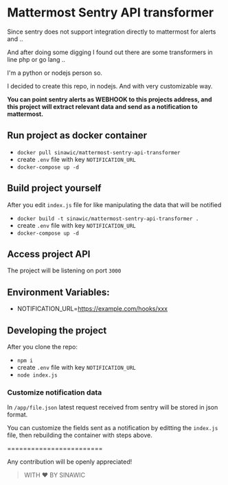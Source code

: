 
# Mattermost Sentry API transformer

Since sentry does not support integration directly to mattermost for alerts and ..

And after doing some digging I found out there are some transformers in line php or go lang ..

I'm a python or nodejs person so.

I decided to create this repo, in nodejs. And with very customizable way.

**You can point sentry alerts as WEBHOOK to this projects address, and this project will extract relevant data and send as a notification to mattermost.**


## Run project as docker container

- `docker pull sinawic/mattermost-sentry-api-transformer`
- create `.env` file with key `NOTIFICATION_URL`
- `docker-compose up -d`


## Build project yourself

After you edit `index.js` file for like manipulating the data that will be notified

- `docker build -t sinawic/mattermost-sentry-api-transformer .`
- create `.env` file with key `NOTIFICATION_URL`
- `docker-compose up -d`


## Access project API

The project will be listening on port `3000`


## Environment Variables:

- NOTIFICATION_URL=https://example.com/hooks/xxx


## Developing the project

After you clone the repo:

- `npm i`
- create `.env` file with key `NOTIFICATION_URL`
- `node index.js`


### Customize notification data

In `/app/file.json` latest request received from sentry will be stored in json format.

You can customize the fields sent as a notification by editting the `index.js` file, then rebuilding the container with steps above.

========================

Any contribution will be openly appreciated!

> WITH ❤ BY SINAWIC
